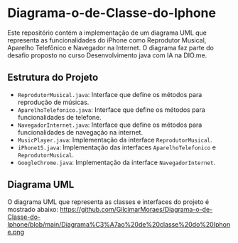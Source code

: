# Diagrama-o-de-Classe-do-Iphone

Este repositório contém a implementação de um diagrama UML que representa as funcionalidades do iPhone como Reprodutor Musical, Aparelho Telefônico e Navegador na Internet. O diagrama faz parte do desafio proposto no curso Desenvolvimento java com IA na DIO.me.

## Estrutura do Projeto

- `ReprodutorMusical.java`: Interface que define os métodos para reprodução de músicas.
- `AparelhoTelefonico.java`: Interface que define os métodos para funcionalidades de telefone.
- `NavegadorInternet.java`: Interface que define os métodos para funcionalidades de navegação na internet.
- `MusicPlayer.java`: Implementação da interface `ReprodutorMusical`.
- `iPhone15.java`: Implementação das interfaces `AparelhoTelefonico` e `ReprodutorMusical`.
- `GoogleChrome.java`: Implementação da interface `NavegadorInternet`.

## Diagrama UML

O diagrama UML que representa as classes e interfaces do projeto é mostrado abaixo:
https://github.com/GilcimarMoraes/Diagrama-o-de-Classe-do-Iphone/blob/main/Diagrama%C3%A7ao%20de%20classe%20do%20Iphone.png
